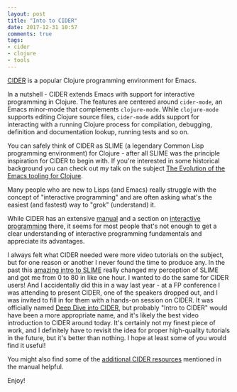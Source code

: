 ```yaml
---
layout: post
title: "Into to CIDER"
date: 2017-12-31 10:57
comments: true
tags:
- cider
- clojure
- tools
---
```


[CIDER](https://github.com/clojure-emacs/cider) is a popular Clojure
programming environment for Emacs.

In a nutshell - CIDER extends Emacs with support for interactive
programming in Clojure. The features are centered around `cider-mode`,
an Emacs minor-mode that complements `clojure-mode`. While `clojure-mode`
supports editing Clojure source files, `cider-mode` adds support for
interacting with a running Clojure process for compilation, debugging,
definition and documentation lookup, running tests and so on.

You can safely think of CIDER as SLIME (a legendary Common Lisp programming
environment) for Clojure - after all SLIME was the principle
inspiration for CIDER to begin with. If you're interested in some
historical background you can check out my talk on the subject [The
Evolution of the Emacs tooling for
Clojure](https://www.youtube.com/watch?v=4X-1fJm25Ww&list=PLZdCLR02grLoc322bYirANEso3mmzvCiI&index=6).

Many people who are new to Lisps (and Emacs) really struggle with the concept of
"interactive programming" and are often asking what's the easiest (and
fastest) way to "grok" (understand) it.

While CIDER has an extensive [manual](https://cider.readthedocs.io/) and a section
on [interactive programming](https://cider.readthedocs.io/en/latest/interactive_programming/) there,
it seems for most people that's not enough to get a clear understanding
of interactive programming fundamentals and appreciate its advantages.

I always felt what CIDER needed were more video tutorials on the
subject, but for one reason or another I never found the time to
produce any. In the past this [amazing intro to
SLIME](https://www.youtube.com/watch?v=_B_4vhsmRRI) really changed my
perception of SLIME and got me from 0 to 80 in like one hour. I wanted
to do the same for CIDER users! And I accidentally did this in a way
last year - at a FP conference I was attending to present CIDER, one
of the speakers dropped out, and I was invited to fill in for them
with a hands-on session on CIDER. It was officially named [Deep Dive
into CIDER](https://www.youtube.com/watch?v=aYA4AAjLfT0), but probably
"Intro to CIDER" would have been a more appropriate name, and it's
likely the best video introduction to CIDER around today. It's
certainly not my finest piece of work, and I definitely have to
revisit the idea for proper high-quality tutorials in the future, but
it's better than nothing. I hope at least some of you would find it useful!

You might also find some of the [additional CIDER
resources](https://cider.readthedocs.io/en/latest/additional_resources/)
mentioned in the manual helpful.

Enjoy!
